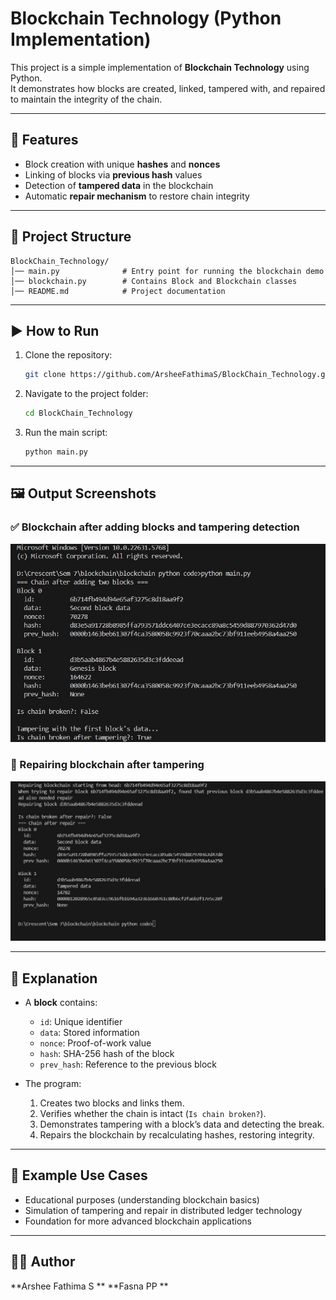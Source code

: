 # Blockchain Technology (Python Implementation)

This project is a simple implementation of **Blockchain Technology** using Python.  
It demonstrates how blocks are created, linked, tampered with, and repaired to maintain the integrity of the chain.

---

## 🚀 Features
- Block creation with unique **hashes** and **nonces**  
- Linking of blocks via **previous hash** values  
- Detection of **tampered data** in the blockchain  
- Automatic **repair mechanism** to restore chain integrity  

---

## 📂 Project Structure
```
BlockChain_Technology/
│── main.py              # Entry point for running the blockchain demo
│── blockchain.py        # Contains Block and Blockchain classes
│── README.md            # Project documentation
```
---

## ▶️ How to Run
1. Clone the repository:
   ```bash
   git clone https://github.com/ArsheeFathimaS/BlockChain_Technology.git
   ```
2. Navigate to the project folder:
   ```bash
   cd BlockChain_Technology
   ```
3. Run the main script:
   ```bash
   python main.py
   ```

---

## 🖼 Output Screenshots

### ✅ Blockchain after adding blocks and tampering detection
![Blockchain Output 1](./blockchain_output1.jpg)

### 🔧 Repairing blockchain after tampering
![Blockchain Output 2](./blockchain_output2.jpg)

---

## 📖 Explanation
- A **block** contains:
  - `id`: Unique identifier  
  - `data`: Stored information  
  - `nonce`: Proof-of-work value  
  - `hash`: SHA-256 hash of the block  
  - `prev_hash`: Reference to the previous block  

- The program:
  1. Creates two blocks and links them.  
  2. Verifies whether the chain is intact (`Is chain broken?`).  
  3. Demonstrates tampering with a block’s data and detecting the break.  
  4. Repairs the blockchain by recalculating hashes, restoring integrity.  

---

## 📌 Example Use Cases
- Educational purposes (understanding blockchain basics)  
- Simulation of tampering and repair in distributed ledger technology  
- Foundation for more advanced blockchain applications  

---

## 🧑‍💻 Author
**Arshee Fathima S ** 
**Fasna PP **
